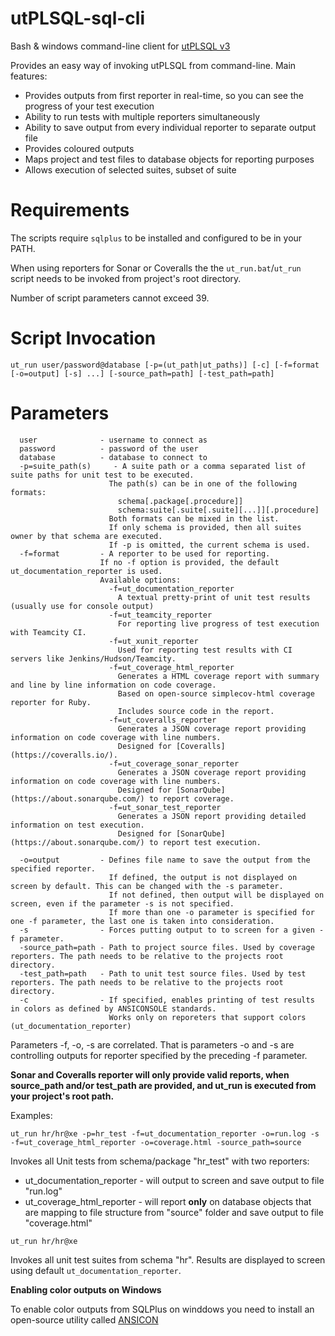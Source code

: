 # utPLSQL-sql-cli

Bash & windows command-line client for [utPLSQL v3](https://github.com/utPLSQL/utPLSQL/)

Provides an easy way of invoking utPLSQL from command-line.
Main features:

- Provides outputs from first reporter in real-time, so you can see the progress of your test execution 
- Ability to run tests with multiple reporters simultaneously
- Ability to save output from every individual reporter to separate output file
- Provides coloured outputs
- Maps project and test files to database objects for reporting purposes
- Allows execution of selected suites, subset of suite

# Requirements 

The scripts require `sqlplus` to be installed and configured to be in your PATH.

When using reporters for Sonar or Coveralls the the `ut_run.bat`/`ut_run` script needs to be invoked from project's root directory.     

Number of script parameters cannot exceed 39.

# Script Invocation

`ut_run user/password@database [-p=(ut_path|ut_paths)] [-c] [-f=format [-o=output] [-s] ...] [-source_path=path] [-test_path=path]`

# Parameters

```
  user              - username to connect as
  password          - password of the user
  database          - database to connect to
  -p=suite_path(s)     - A suite path or a comma separated list of suite paths for unit test to be executed.     
                      The path(s) can be in one of the following formats:
                        schema[.package[.procedure]]
                        schema:suite[.suite[.suite][...]][.procedure]
                      Both formats can be mixed in the list.
                      If only schema is provided, then all suites owner by that schema are executed.
                      If -p is omitted, the current schema is used.
  -f=format         - A reporter to be used for reporting.
                    If no -f option is provided, the default ut_documentation_reporter is used.
                    Available options:
                      -f=ut_documentation_reporter
                        A textual pretty-print of unit test results (usually use for console output)
                      -f=ut_teamcity_reporter
                        For reporting live progress of test execution with Teamcity CI. 
                      -f=ut_xunit_reporter
                        Used for reporting test results with CI servers like Jenkins/Hudson/Teamcity.
                      -f=ut_coverage_html_reporter
                        Generates a HTML coverage report with summary and line by line information on code coverage.
                        Based on open-source simplecov-html coverage reporter for Ruby.
                        Includes source code in the report.
                      -f=ut_coveralls_reporter
                        Generates a JSON coverage report providing information on code coverage with line numbers.
                        Designed for [Coveralls](https://coveralls.io/).
                      -f=ut_coverage_sonar_reporter
                        Generates a JSON coverage report providing information on code coverage with line numbers.
                        Designed for [SonarQube](https://about.sonarqube.com/) to report coverage.
                      -f=ut_sonar_test_reporter
                        Generates a JSON report providing detailed information on test execution.
                        Designed for [SonarQube](https://about.sonarqube.com/) to report test execution.

  -o=output         - Defines file name to save the output from the specified reporter.
                      If defined, the output is not displayed on screen by default. This can be changed with the -s parameter.
                      If not defined, then output will be displayed on screen, even if the parameter -s is not specified.
                      If more than one -o parameter is specified for one -f parameter, the last one is taken into consideration.
  -s                - Forces putting output to to screen for a given -f parameter.
  -source_path=path - Path to project source files. Used by coverage reporters. The path needs to be relative to the projects root directory.
  -test_path=path   - Path to unit test source files. Used by test reporters. The path needs to be relative to the projects root directory.
  -c                - If specified, enables printing of test results in colors as defined by ANSICONSOLE standards. 
                      Works only on reporeters that support colors (ut_documentation_reporter)
```

Parameters -f, -o, -s are correlated. That is parameters -o and -s are controlling outputs for reporter specified by the preceding -f parameter.

**Sonar and Coveralls reporter will only provide valid reports, when source_path and/or test_path are provided, and ut_run is executed from your project's root path.**

Examples:

`ut_run hr/hr@xe -p=hr_test -f=ut_documentation_reporter -o=run.log -s -f=ut_coverage_html_reporter -o=coverage.html -source_path=source`

Invokes all Unit tests from schema/package "hr_test" with two reporters:

- ut_documentation_reporter - will output to screen and save output to file "run.log"
- ut_coverage_html_reporter - will report **only** on database objects that are mapping to file structure from "source" folder and save output to file "coverage.html"


`ut_run hr/hr@xe`

Invokes all unit test suites from schema "hr".
Results are displayed to screen using default `ut_documentation_reporter`.

**Enabling color outputs on Windows**

To enable color outputs from SQLPlus on winddows you need to install an open-source utility called [ANSICON](http://adoxa.altervista.org/ansicon/)
